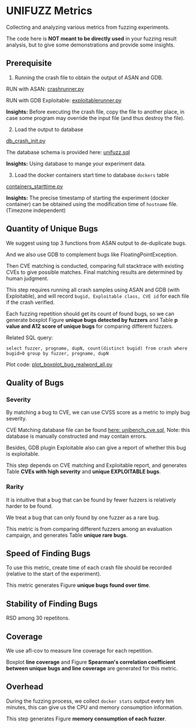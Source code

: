 # UNIFUZZ Metrics
Collecting and analyzing various metrics from fuzzing experiments.

The code here is **NOT meant to be directly used** in your fuzzing result analysis, but to give some demonstrations and provide some insights.

## Prerequisite

1. Running the crash file to obtain the output of ASAN and GDB.

RUN with ASAN: [crashrunner.py](./code/crashrunner.py)

RUN with GDB Exploitable: [exploitablerunner.py](./code/exploitablerunner.py)

**Insights:** Before executing the crash file, copy the file to another place, in case some program may override the input file (and thus destroy the file).

2. Load the output to database

[db_crash_init.py](./code/db_crash_init.py)

The database schema is provided here: [unifuzz.sql](./code/unifuzz.sql)

**Insights:** Using database to mange your experiment data.

3. Load the docker containers start time to database `dockers` table

[containers_starttime.py](./code/containers_starttime.py)

**Insights:** The precise timestamp of starting the experiment (docker container) can be obtained using the modification time of `hostname` file. (Timezone independent)

## Quantity of Unique Bugs

We suggest using top 3 functions from ASAN output to de-duplicate bugs.

And we also use GDB to complement bugs like FloatingPointException.

Then CVE matching is conducted, comparing full stacktrace with existing CVEs to give possible matches. Final matching results are determined by human judgment.

This step requires running all crash samples using ASAN and GDB (with Exploitable), and will record `bugid, Exploitable class, CVE id` for each file if the crash verified.

Each fuzzing repetition should get its count of found bugs, so we can generate boxplot Figure **unique bugs detected by fuzzers** and Table **p value and A12 score of unique bugs** for comparing different fuzzers.

Related SQL query:

```
select fuzzer, progname, dupN, count(distinct bugid) from crash where bugid>0 group by fuzzer, progname, dupN
```

Plot code: [plot_boxplot_bug_realword_all.py](./code/plot_boxplot_bug_realword_all.py)

## Quality of Bugs

### Severity

By matching a bug to CVE, we can use CVSS score as a metric to imply bug severity.

CVE Matching database file can be found [here: unibench_cve.sql](https://github.com/unifuzz/unibench_cvefeed/raw/master/unibench_cve.sql), Note: this database is manually constructed and may contain errors.

Besides, GDB plugin Exploitable also can give a report of whether this bug is exploitable.

This step depends on CVE matching and Exploitable report, and generates Table **CVEs with high severity** and **unique EXPLOITABLE bugs**.

### Rarity

It is intuitive that a bug that can be found by fewer fuzzers is relatively harder to be found.

We treat a bug that can only found by one fuzzer as a rare bug.

This metric is from comparing different fuzzers among an evaluation campaign, and generates Table **unique rare bugs**.

## Speed of Finding Bugs

To use this metric, create time of each crash file should be recorded (relative to the start of the experiment).

This metric generates Figure **unique bugs found over time**.

## Stability of Finding Bugs

RSD among 30 repetitons.

## Coverage

We use afl-cov to measure line coverage for each repetition. 

Boxplot **line coverage** and Figure **Spearman's correlation coefficient between unique bugs and line coverage** are generated for this metric.

## Overhead

During the fuzzing process, we collect `docker stats` output every ten minutes, this can give us the CPU and memory consumption information.

This step generates Figure **memory consumption of each fuzzer**.

